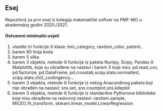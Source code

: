 ## Esej
Repozitorij za prvi esej iz kolegija matematički softver na PMF-MO u akademskoj godini 2020./2021.

#### Ostvareni minimalni uvjeti
1) vlastite tri funkcije ili klase: bmi_category, random_color, patient.. 
2) barem 80 linija koda 
3) barem 5 slika
4) barem 3 objekta, metode ili funkcije iz paketa Numpy, Scipy, Pandas ili Matplotlib, koje su obrađene na nastavi i barem 3 koje nisu: pd.read_csv, pd.factorize, pd.DataFrame, pd.crosstab,scipy.stats.normaltest, scipy.stats.chi2_contingency...
5) barem 3 objekta, metode ili funkcije iz nekog Anacondinog paketa koji nije obrađen na nastavi: sns.set, sns.countplot,sns.kdeplot
6) barem 3 objekta, metode ili funkcije iz standardne Pythonove biblioteke koje nisu obrađene na redovnoj nastavi: random.sample, MICE().fit_transform, sklearn.linear_model.LinearRegression
